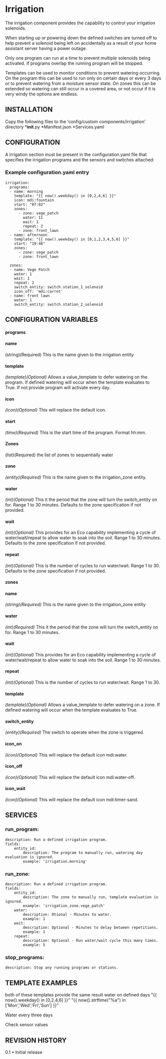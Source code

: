 # Irrigation

The irrigation component provides the capability to control your irrigation solenoids.

When starting up or powering down the defined switches are turned off to help prevent a solenoid being left on accidentally as a result of your home assistant server having a power outage.

Only one program can run at a time to prevent multiple solenoids being activated. If programs overlap the running program will be stopped.

Templates can be used to monitor conditions to prevent watering occurring. On the program this can be used to run only on certain days or every 3 days or to prevent watering from a moisture sensor state. On zones this can be extended so watering can still occur in a covered area, or not occur if it is very windy the options are endless.

## INSTALLATION
Copy the following files to the ‘config/custom components/irrigation’ directory 
*__init__.py
*Manifest.json
*Services.yaml

## CONFIGURATION
A irrigation section must be present in the configuration.yaml file that specifies the irrigation programs and the sensors and switches attached:
### Example configuration.yaml entry
```
irrigation:
  programs:
  - name: morning
    template: "{{ now().weekday() in [0,2,4,6] }}"
    icon: mdi:fountain
    start: "07:02"
    zones:
      - zone: vege_patch
        water: 11
        wait: 1
        repeat: 2
      - zone: front_lawn
  - name: afternoon
    template: "{{ now().weekday() in [0,1,2,3,4,5,6] }}"
    start: "19:46"
    zones:
      - zone: vege_patch
      - zone: front_lawn

  zones:
  - name: Vege Patch
    water: 1
    wait: 1
    repeat: 2
    switch_entity: switch.station_1_solenoid
    icon_off: 'mdi:carrot'
  - name: front lawn
    water: 1
    switch_entity: switch.station_2_solenoid
```
## CONFIGURATION VARIABLES

#### programs
#### name
(string)(Required) This is the name given to the irrigation entity
#### template
*(template)(Optional)* Allows a value_template to defer watering on the program. If defined watering will occur when the template evaluates to True. If not provide program will activate every day.
#### icon
*(icon)(Optional)* This will replace the default icon.
#### start
*(time)(Required)* This is the start time of the program. Format hh:mm.
#### Zones 
(list)(Required) the list of zones to sequentially water
#### zone
*(entity)(Required)* This is the name given to the irrigation_zone entity.
#### water
*(int)(Optional)* This it the period that the zone will turn the switch_entity on for. Range 1 to 30 minutes. Defaults to the zone specification if not provided.
#### wait
*(int)(Optional)* This provides for an Eco capability implementing a cycle of water/wait/repeat to allow water to soak into the soil. Range 1 to 30 minutes. Defaults to the zone specification if not provided.
#### repeat
*(int)(Optional)* This is the number of cycles to run water/wait. Range 1 to 30. Defaults to the zone specification if not provided.

#### zones
#### name
*(string)(Required)* This is the name given to the irrigation_zone entity
#### water
*(int)(Required)* This it the period that the zone will turn the switch_entity on for. Range 1 to 30 minutes.
#### wait
*(int)(Optional)* This provides for an Eco capability implementing a cycle of water/wait/repeat to allow water to soak into the soil. Range 1 to 30 minutes.
#### repeat
*(int)(Optional)* This is the number of cycles to run water/wait. Range 1 to 30.
#### template
*(template)(Optional)* Allows a value_template to defer watering on a zone. If defined watering will occur when the template evaluates to True.
#### switch_entity
*(entity)(Required)* The switch to operate when the zone is triggered.
#### icon_on
*(icon)(Optional)* This will replace the default icon mdi:water.
#### icon_off
*(icon)(Optional)* This will replace the default icon mdi:water-off.
#### icon_wait
*(icon)(Optional)* This will replace the default icon mdi:timer-sand.

## SERVICES
### run_program:
    description: Run a defined irrigation program.
    fields:
        entity_id:
            description: The program to manually run, watering day evaluation is ignored.
            example: 'irrigation.morning'

### run_zone:
    description: Run a defined irrigation program.
    fields:
        entity_id:
            description: The zone to manually run, template evaluation is ignored.
            example: 'irrigation_zone.vege_patch'
        water:
            description: Otional - Minutes to water.
            example: 1
        wait:
            description: Optional - Minutes to delay between repetitions.
            example: 1
        repeat:
            description: Optional - Run water/wait cycle this many times.
            example: 5

### stop_programs:
    description: Stop any running programs or stations.


## TEMPLATE EXAMPLES

both of these templates provide the same result water on defined days
"{{ now().weekday() in [0,2,4,6] }}"
"{{ now().strftime("%a") in ['Mon','Wed','Fri','Sun'] }}"

Water every three days


Check sensor values

## REVISION HISTORY
0.1
•	Initial release

